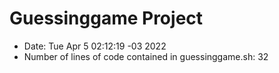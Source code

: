 # Guessinggame Project
- Date:  Tue Apr 5 02:12:19 -03 2022
- Number of lines of code contained in guessinggame.sh: 32
